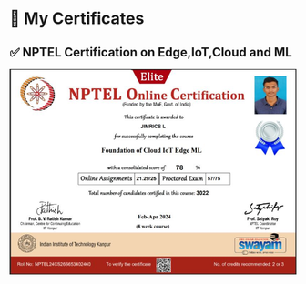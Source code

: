 # 📜 My Certificates

## ✅ NPTEL Certification on Edge,IoT,Cloud and ML
![NPTEL_Foundation of Edge Iot Cloud ML Certificate](https://github.com/Jimrics/Jimrics/blob/main/NPTEL_Foundation_of_Cloud_IoT_Edge_ML.jpeg)
